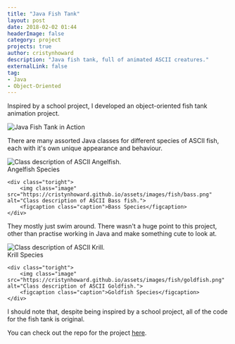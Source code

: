 ```yaml
---
title: "Java Fish Tank"
layout: post
date: 2018-02-02 01:44
headerImage: false
category: project
projects: true
author: cristynhoward
description: "Java fish tank, full of animated ASCII creatures."
externalLink: false
tag:
- Java
- Object-Oriented
---
```


Inspired by a school project, I developed an object-oriented fish tank animation project.

<img class="image" src="https://cristynhoward.github.io/assets/images/fish/tank.gif" alt="Java Fish Tank in Action">

There are many assorted Java classes for different species of ASCII fish, each with it's own unique appearance and behaviour.

<div class="side-by-side">
    <div class="toleft">
    	<img class="image" src="https://cristynhoward.github.io/assets/images/fish/anglefish.png" alt="Class description of ASCII Angelfish.">
        <figcaption class="caption">Angelfish Species</figcaption>
    </div>

    <div class="toright">
        <img class="image" src="https://cristynhoward.github.io/assets/images/fish/bass.png" alt="Class description of ASCII Bass fish.">
        <figcaption class="caption">Bass Species</figcaption>
    </div>
</div>

They mostly just swim around. There wasn't a huge point to this project, other than practise working in Java and make something cute to look at.

<div class="side-by-side">
    <div class="toleft">
    	<img class="image" src="https://cristynhoward.github.io/assets/images/fish/krill.png" alt="Class description of ASCII Krill.">
        <figcaption class="caption">Krill Species</figcaption>
    </div>

    <div class="toright">
        <img class="image" src="https://cristynhoward.github.io/assets/images/fish/goldfish.png" alt="Class description of ASCII Goldfish.">
        <figcaption class="caption">Goldfish Species</figcaption>
    </div>
</div>

I should note that, despite being inspired by a school project, all of the code for the fish tank is original. 

You can check out the repo for the project [here](https://www.github.com/cristynhoward/fishtank).
